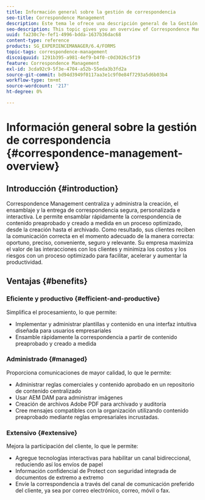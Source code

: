 ```yaml
---
title: Información general sobre la gestión de correspondencia
seo-title: Correspondence Management
description: Este tema le ofrece una descripción general de la Gestión de Correspondencia.
seo-description: This topic gives you an overview of Correspondence Management.
uuid: fa230c7e-fef1-4996-bdda-1637b36dac68
content-type: reference
products: SG_EXPERIENCEMANAGER/6.4/FORMS
topic-tags: correspondence-management
discoiquuid: 1291b395-a981-4ef9-b4f0-c0d3026c5f19
feature: Correspondence Management
exl-id: 3cda92c9-5f3e-4704-a52b-55eda3b3fd2a
source-git-commit: bd94d3949f0117aa3e1c9f0e84f7293a5d6b03b4
workflow-type: tm+mt
source-wordcount: '217'
ht-degree: 0%

---
```


# Información general sobre la gestión de correspondencia {#correspondence-management-overview}

## Introducción {#introduction}

Correspondence Management centraliza y administra la creación, el ensamblaje y la entrega de correspondencia segura, personalizada e interactiva. Le permite ensamblar rápidamente la correspondencia de contenido preaprobado y creado a medida en un proceso optimizado, desde la creación hasta el archivado. Como resultado, sus clientes reciben la comunicación correcta en el momento adecuado de la manera correcta: oportuno, preciso, conveniente, seguro y relevante. Su empresa maximiza el valor de las interacciones con los clientes y minimiza los costos y los riesgos con un proceso optimizado para facilitar, acelerar y aumentar la productividad.

## Ventajas {#benefits}

### Eficiente y productivo {#efficient-and-productive}

Simplifica el procesamiento, lo que permite:

* Implementar y administrar plantillas y contenido en una interfaz intuitiva diseñada para usuarios empresariales
* Ensamble rápidamente la correspondencia a partir de contenido preaprobado y creado a medida

### Administrado {#managed}

Proporciona comunicaciones de mayor calidad, lo que le permite:

* Administrar reglas comerciales y contenido aprobado en un repositorio de contenido centralizado
* Usar AEM DAM para administrar imágenes
* Creación de archivos Adobe PDF para archivado y auditoría
* Cree mensajes compatibles con la organización utilizando contenido preaprobado mediante reglas empresariales incrustadas.

### Extensivo {#extensive}

Mejora la participación del cliente, lo que le permite:

* Agregue tecnologías interactivas para habilitar un canal bidireccional, reduciendo así los envíos de papel
* Información confidencial de Protect con seguridad integrada de documentos de extremo a extremo
* Envíe la correspondencia a través del canal de comunicación preferido del cliente, ya sea por correo electrónico, correo, móvil o fax.

